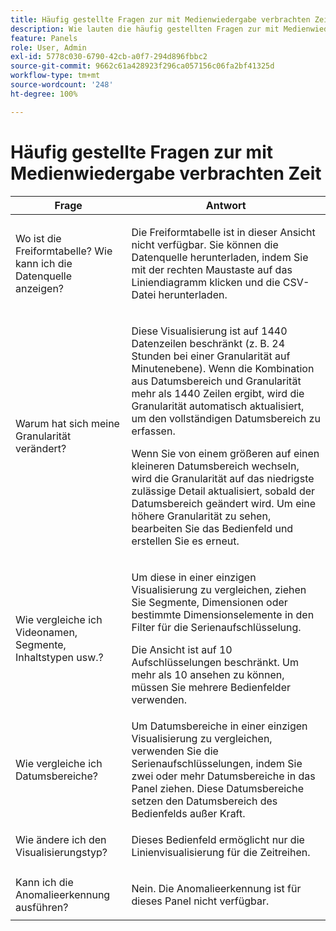 ```yaml
---
title: Häufig gestellte Fragen zur mit Medienwiedergabe verbrachten Zeit
description: Wie lauten die häufig gestellten Fragen zur mit Medienwiedergabe verbrachten Zeit?
feature: Panels
role: User, Admin
exl-id: 5778c030-6790-42cb-a0f7-294d896fbbc2
source-git-commit: 9662c61a428923f296ca057156c06fa2bf41325d
workflow-type: tm+mt
source-wordcount: '248'
ht-degree: 100%

---
```


# Häufig gestellte Fragen zur mit Medienwiedergabe verbrachten Zeit


| Frage | Antwort |
|---|---|
| Wo ist die Freiformtabelle? Wie kann ich die Datenquelle anzeigen? | <p></p><p>Die Freiformtabelle ist in dieser Ansicht nicht verfügbar. Sie können die Datenquelle herunterladen, indem Sie mit der rechten Maustaste auf das Liniendiagramm klicken und die CSV-Datei herunterladen.</p> |
| <p>Warum hat sich meine Granularität verändert?</p> | <p>Diese Visualisierung ist auf 1440 Datenzeilen beschränkt (z. B. 24 Stunden bei einer Granularität auf Minutenebene). Wenn die Kombination aus Datumsbereich und Granularität mehr als 1440 Zeilen ergibt, wird die Granularität automatisch aktualisiert, um den vollständigen Datumsbereich zu erfassen.</p><p></p><p>Wenn Sie von einem größeren auf einen kleineren Datumsbereich wechseln, wird die Granularität auf das niedrigste zulässige Detail aktualisiert, sobald der Datumsbereich geändert wird. Um eine höhere Granularität zu sehen, bearbeiten Sie das Bedienfeld und erstellen Sie es erneut.</p> |
| <p></p><p>Wie vergleiche ich Videonamen, Segmente, Inhaltstypen usw.?</p> | <p>Um diese in einer einzigen Visualisierung zu vergleichen, ziehen Sie Segmente, Dimensionen oder bestimmte Dimensionselemente in den Filter für die Serienaufschlüsselung.</p><p></p><p>Die Ansicht ist auf 10 Aufschlüsselungen beschränkt. Um mehr als 10 ansehen zu können, müssen Sie mehrere Bedienfelder verwenden.</p> |
| Wie vergleiche ich Datumsbereiche? | Um Datumsbereiche in einer einzigen Visualisierung zu vergleichen, verwenden Sie die Serienaufschlüsselungen, indem Sie zwei oder mehr Datumsbereiche in das Panel ziehen. Diese Datumsbereiche setzen den Datumsbereich des Bedienfelds außer Kraft. |
| Wie ändere ich den Visualisierungstyp? | <p></p><p>Dieses Bedienfeld ermöglicht nur die Linienvisualisierung für die Zeitreihen.</p> |
| Kann ich die Anomalieerkennung ausführen? | <p></p><p>Nein. Die Anomalieerkennung ist für dieses Panel nicht verfügbar.</p> |
